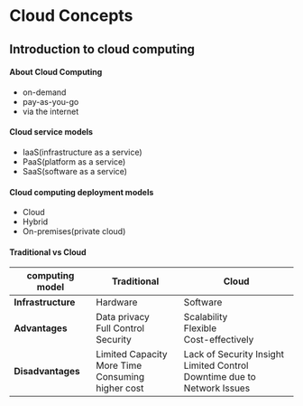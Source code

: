 <h1>Cloud Concepts</h1>

<h2>Introduction to cloud computing</h2>

<h4>About Cloud Computing</h4>
<ul>
<li>on-demand<br>
<li>pay-as-you-go<br>
<li>via the internet<br>
</ul>

<h4>Cloud service models</h4>
<ul>
<li>IaaS(infrastructure as a service)<br>
<li>PaaS(platform as a service)<br>
<li>SaaS(software as a service)<br>
</ul>

<h4>Cloud computing deployment models</h4>
<ul>
<li>Cloud<br>
<li>Hybrid<br>
<li>On-premises(private cloud)<br>
</ul>

<h4>Traditional vs Cloud</h4>
<table>
  <thead>
    <tr>
      <th>
        computing model
      </th>
      <th>
        Traditional 
      </th>
      <th>
        Cloud
      </th>
    </tr>
  </thead>
  
  <tbody>
    <tr>
      <td>
        <b>Infrastructure</b>
      </td>
      <td>
        Hardware
      </td>
      <td>
        Software
      </td>
    </tr>
    <tr>
      <td>
        <b>Advantages</b>
      </td>
      <td>
        Data privacy<br>
        Full Control<br>
        Security 
      </td>
      <td>
        Scalability<br>
        Flexible<br> 
        Cost-effectively<br>
      </td>
    </tr>
    <tr>
      <td>
        <b>Disadvantages</b>
      </td>
      <td>
        Limited Capacity<br>
        More Time Consuming<br>
        higher cost
      </td>
      <td>
        Lack of Security Insight<br>
        Limited Control<br>
        Downtime due to Network Issues
      </td>
    </tr>
  </tbody>
</table>
